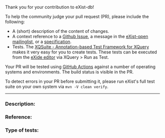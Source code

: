 Thank you for your contribution to eXist-db! 

To help the community judge your pull request (PR), please include the following:

- A (short) description of the content of changes.
- A context reference to a [Github Issue](https://github.com/evolvedbinary/elemental/issues), a message in the [eXist-open mailinglist](http://exist-open.markmail.org), or a [specification](https://www.w3.org/TR/xquery-31/).
- Tests. The [XQSuite - Annotation-based Test Framework for XQuery](http://exist-db.org/exist/apps/doc/xqsuite.xml) makes it very easy for you to create tests. These tests can be executed from the [eXide editor](http://exist-db.org/exist/apps/eXide/index.html) via XQuery > Run as Test.

Your PR will be tested using [GitHub Actions](https://github.com/evolvedbinary/elemental/actions) against a number of operating systems and environments. The build status is visible in the PR. 

To detect errors in your PR before submitting it, please run eXist's full test suite on your own system via `mvn -V clean verify`.

------

### Description:

### Reference:

### Type of tests:
